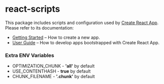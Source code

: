 # react-scripts

This package includes scripts and configuration used by [Create React App](https://github.com/facebook/create-react-app).<br>
Please refer to its documentation:

- [Getting Started](https://facebook.github.io/create-react-app/docs/getting-started) – How to create a new app.
- [User Guide](https://facebook.github.io/create-react-app/) – How to develop apps bootstrapped with Create React App.

### Extra ENV Variables

- OPTIMIZATION_CHUNK - **'all'** by default
- USE_CONTENTHASH - **true** by default
- CHUNK_FILENAME - **'.chunk'** by default

